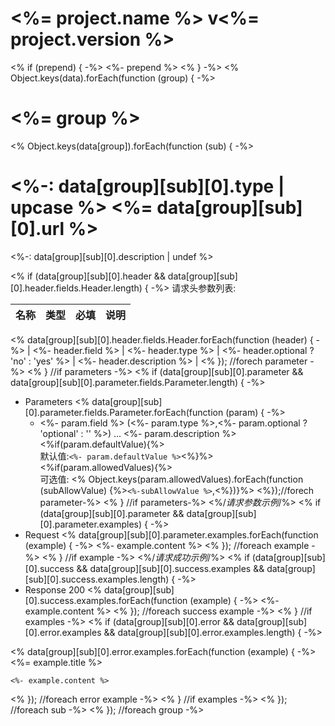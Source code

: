 # <%= project.name %> v<%= project.version %>


<% if (prepend) { -%>
<%- prepend %>
<% } -%>
<% Object.keys(data).forEach(function (group) { -%>
# <%= group %>

<% Object.keys(data[group]).forEach(function (sub) { -%>
# <%-: data[group][sub][0].type | upcase %> <%= data[group][sub][0].url %>

<%-: data[group][sub][0].description | undef %>

<% if (data[group][sub][0].header && data[group][sub][0].header.fields.Header.length) { -%>
请求头参数列表:

| 名称    | 类型      |必填       | 说明                          |
|---------|-----------|-----------|--------------------------------------|
<% data[group][sub][0].header.fields.Header.forEach(function (header) { -%>
| <%- header.field %>			| <%- header.type %>			| <%- header.optional ? 'no' : 'yes' %>  | <%- header.description %>							|
<% }); //forech parameter -%>
<% } //if parameters -%>
<% if (data[group][sub][0].parameter && data[group][sub][0].parameter.fields.Parameter.length) { -%>

+ Parameters
<% data[group][sub][0].parameter.fields.Parameter.forEach(function (param) { -%>
    + <%- param.field %> (<%- param.type %>,<%- param.optional ? 'optional' : '' %>) ... <%- param.description %><%if(param.defaultValue){%><br/>默认值:`<%- param.defaultValue %>`<%}%>  <%if(param.allowedValues){%> <br/>可选值: <% Object.keys(param.allowedValues).forEach(function (subAllowValue) {%>`<%-subAllowValue %>`,<%})}%>
<%});//forech parameter-%>
<% } //if parameters-%>
<%/*请求参数示例*/%>
<% if (data[group][sub][0].parameter && data[group][sub][0].parameter.examples) { -%>
+ Request
<% data[group][sub][0].parameter.examples.forEach(function (example) { -%>
<%- example.content %>
<% }); //foreach example -%>
<% } //if example -%>
<%/*请求成功示例*/%>
<% if (data[group][sub][0].success && data[group][sub][0].success.examples && data[group][sub][0].success.examples.length) { -%>
+ Response 200
<% data[group][sub][0].success.examples.forEach(function (example) { -%>
<%- example.content %>
<% }); //foreach success example -%>
<% } //if examples -%>
<% if (data[group][sub][0].error && data[group][sub][0].error.examples && data[group][sub][0].error.examples.length) { -%>

<% data[group][sub][0].error.examples.forEach(function (example) { -%>
<%= example.title %>

```<%= example.type %>
<%- example.content %>
```
<% }); //foreach error example -%>
<% } //if examples -%>
<% }); //foreach sub  -%>
<% }); //foreach group -%>

